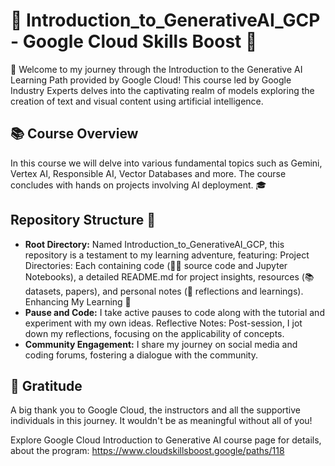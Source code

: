 # 🚀 Introduction_to_GenerativeAI_GCP - Google Cloud Skills Boost 🚀

🌟 Welcome to my journey through the Introduction to the Generative AI Learning Path provided by Google Cloud! This course led by Google Industry Experts delves into the captivating realm of models exploring the creation of text and visual content using artificial intelligence.

## 📚 Course Overview
In this course we will delve into various fundamental topics such as Gemini, Vertex AI, Responsible AI, Vector Databases and more. The course concludes with hands on projects involving AI deployment. 🎓


## Repository Structure 📂
- **Root Directory:** Named Introduction_to_GenerativeAI_GCP, this repository is a testament to my learning adventure, featuring: Project Directories: Each containing code (👨‍💻 source code and Jupyter Notebooks), a detailed README.md for project insights, resources (📚 datasets, papers), and personal notes (📖 reflections and learnings). Enhancing My Learning 🌱
- **Pause and Code:** I take active pauses to code along with the tutorial and experiment with my own ideas. Reflective Notes: Post-session, I jot down my reflections, focusing on the applicability of concepts.
- **Community Engagement:** I share my journey on social media and coding forums, fostering a dialogue with the community.

## 🎉 Gratitude
A big thank you to Google Cloud, the instructors and all the supportive individuals in this journey. It wouldn't be as meaningful without all of you!

Explore Google Cloud Introduction to Generative AI course page for details, about the program: https://www.cloudskillsboost.google/paths/118